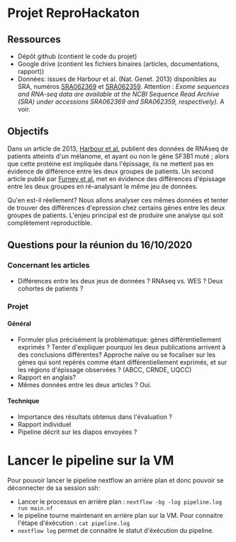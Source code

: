 # Projet ReproHackaton

## Ressources
- Dépôt github (contient le code du projet)
- Google drive (contient les fichiers binaires (articles, documentations, rapport))
- Données: issues de Harbour et al. (Nat. Genet. 2013) disponibles au SRA, numéros [SRA062369](https://www.ncbi.nlm.nih.gov/sra?term=SRA062369) et [SRA062359](https://www.ncbi.nlm.nih.gov/sra?term=SRA062359). Attention : *Exome sequences and RNA-seq data are available at the NCBI Sequence Read Archive (SRA) under accessions SRA062369 and SRA062359, respectively).* A voir.

## Objectifs
Dans un article de 2013, [Harbour et al.](https://drive.google.com/file/d/1mR2oxIx7IG2UqzZr1kt1vVCcWvMr6b8B/view?usp=sharing) publient des données de RNAseq de patients atteints d'un mélanome, et ayant ou non le gène SF3B1 muté ; alors que cette protéine est impliquée dans l'épissage, ils ne mettent pas en évidence de différence entre les deux groupes de patients. Un second article publié par [Furney et al.](https://drive.google.com/file/d/1MSxQ1XNcuXBHLKFrOiXP3Xhky4Q00pmb/view?usp=sharing) met en évidence des différences d'épissage entre les deux groupes en ré-analysant le même jeu de données.

Qu'en est-il réellement? Nous allons analyser ces mêmes données et tenter de trouver des différences d'epression chez certains gènes entre les deux groupes de patients. L'enjeu principal est de produire une analyse qui soit complètement reproductible.

## Questions pour la réunion du 16/10/2020

### Concernant les articles
- Différences entre les deux jeux de données ? RNAseq vs. WES ? Deux cohortes de patients ?

### Projet

#### Général
- Formuler plus précisément la problématique: gènes différentiellement exprimés ? Tenter d'expliquer pourquoi les deux publications arrivent à des conclusions différentes? Approche naïve ou se focaliser sur les gènes qui sont repérés comme étant différentiellement exprimés, et sur les régions d'épissage observées ? (ABCC, CRNDE, UQCC)
- Rapport en anglais?
- Mêmes données entre les deux articles ? Oui.

#### Technique
- Importance des résultats obtenus dans l'évaluation ?
- Rapport individuel
- Pipeline décrit sur les diapos envoyées ?

# Lancer le pipeline sur la VM
Pour pouvoir lancer le pipeline nextflow an arrière plan et donc pouvoir se déconnecter de sa session ssh: 
- Lancer le processus en arrière plan : `nextflow -bg -log pipeline.log run main.nf`
- le pipeline tourne maintenant en arrière plan sur la VM. Pour connaitre l'étape d'éxécution : `cat pipeline.log`
- `nextflow log` permet de connaitre le statut d'éxécution du pipeline.
